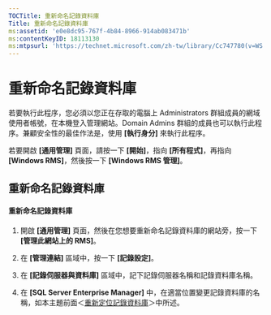 ```yaml
---
TOCTitle: 重新命名記錄資料庫
Title: 重新命名記錄資料庫
ms:assetid: 'e0e8dc95-767f-4b84-8966-914ab083471b'
ms:contentKeyID: 18113130
ms:mtpsurl: 'https://technet.microsoft.com/zh-tw/library/Cc747780(v=WS.10)'
---
```


重新命名記錄資料庫
==================

若要執行此程序，您必須以您正在存取的電腦上 Administrators 群組成員的網域使用者帳號，在本機登入管理網站。Domain Admins 群組的成員也可以執行此程序。兼顧安全性的最佳作法是，使用 **\[執行身分\]** 來執行此程序。

若要開啟 **\[通用管理\]** 頁面，請按一下 **\[開始\]**，指向 **\[所有程式\]**，再指向 **\[Windows RMS\]**，然後按一下 **\[Windows RMS 管理\]**。

重新命名記錄資料庫
------------------

#### 重新命名記錄資料庫

1.  開啟 **\[通用管理\]** 頁面，然後在您想要重新命名記錄資料庫的網站旁，按一下 **\[管理此網站上的 RMS\]**。

2.  在 **\[管理連結\]** 區域中，按一下 **\[記錄設定\]**。

3.  在 **\[記錄伺服器與資料庫\]** 區域中，記下記錄伺服器名稱和記錄資料庫名稱。

4.  在 **\[SQL Server Enterprise Manager\]** 中，在適當位置變更記錄資料庫的名稱，如本主題前面＜[重新定位記錄資料庫](https://technet.microsoft.com/34ea8045-dc94-422e-9601-29927cfc1534)＞中所述。
